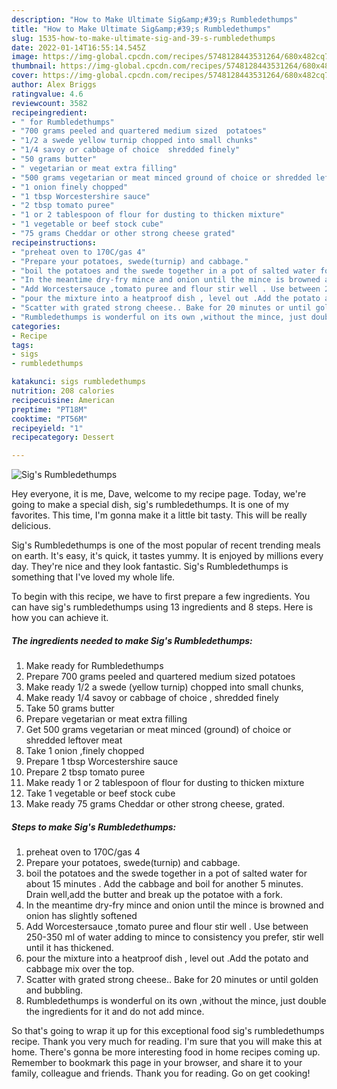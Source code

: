 ```yaml
---
description: "How to Make Ultimate Sig&amp;#39;s Rumbledethumps"
title: "How to Make Ultimate Sig&amp;#39;s Rumbledethumps"
slug: 1535-how-to-make-ultimate-sig-and-39-s-rumbledethumps
date: 2022-01-14T16:55:14.545Z
image: https://img-global.cpcdn.com/recipes/5748128443531264/680x482cq70/sigs-rumbledethumps-recipe-main-photo.jpg
thumbnail: https://img-global.cpcdn.com/recipes/5748128443531264/680x482cq70/sigs-rumbledethumps-recipe-main-photo.jpg
cover: https://img-global.cpcdn.com/recipes/5748128443531264/680x482cq70/sigs-rumbledethumps-recipe-main-photo.jpg
author: Alex Briggs
ratingvalue: 4.6
reviewcount: 3582
recipeingredient:
- " for Rumbledethumps"
- "700 grams peeled and quartered medium sized  potatoes"
- "1/2 a swede yellow turnip chopped into small chunks"
- "1/4 savoy or cabbage of choice  shredded finely"
- "50 grams butter"
- " vegetarian or meat extra filling"
- "500 grams vegetarian or meat minced ground of choice or shredded leftover meat"
- "1 onion finely chopped"
- "1 tbsp Worcestershire sauce"
- "2 tbsp tomato puree"
- "1 or 2 tablespoon of flour for dusting to thicken mixture"
- "1 vegetable or beef stock cube"
- "75 grams Cheddar or other strong cheese grated"
recipeinstructions:
- "preheat oven to 170C/gas 4"
- "Prepare your potatoes, swede(turnip) and cabbage."
- "boil the potatoes and the swede together in a pot of salted water for about 15 minutes . Add the cabbage and boil for another 5 minutes. Drain well,add the butter and break up the potatoe with a fork."
- "In the meantime dry-fry mince and onion until the mince is browned and onion has slightly softened"
- "Add Worcestersauce ,tomato puree and flour stir well . Use between 250-350 ml of water adding to mince to consistency you prefer, stir well until it has thickened."
- "pour the mixture into a heatproof dish , level out .Add the potato and cabbage mix over the top."
- "Scatter with grated strong cheese.. Bake for 20 minutes or until golden and bubbling."
- "Rumbledethumps is wonderful on its own ,without the mince, just double the ingredients for it and do not add mince."
categories:
- Recipe
tags:
- sigs
- rumbledethumps

katakunci: sigs rumbledethumps 
nutrition: 208 calories
recipecuisine: American
preptime: "PT18M"
cooktime: "PT56M"
recipeyield: "1"
recipecategory: Dessert

---
```



![Sig&#39;s Rumbledethumps](https://img-global.cpcdn.com/recipes/5748128443531264/680x482cq70/sigs-rumbledethumps-recipe-main-photo.jpg)

Hey everyone, it is me, Dave, welcome to my recipe page. Today, we're going to make a special dish, sig&#39;s rumbledethumps. It is one of my favorites. This time, I'm gonna make it a little bit tasty. This will be really delicious.



Sig&#39;s Rumbledethumps is one of the most popular of recent trending meals on earth. It's easy, it's quick, it tastes yummy. It is enjoyed by millions every day. They're nice and they look fantastic. Sig&#39;s Rumbledethumps is something that I've loved my whole life.


To begin with this recipe, we have to first prepare a few ingredients. You can have sig&#39;s rumbledethumps using 13 ingredients and 8 steps. Here is how you can achieve it.

<!--inarticleads1-->

##### The ingredients needed to make Sig&#39;s Rumbledethumps:

1. Make ready  for Rumbledethumps
1. Prepare 700 grams peeled and quartered medium sized  potatoes
1. Make ready 1/2 a swede (yellow turnip) chopped into small chunks,
1. Make ready 1/4 savoy or cabbage of choice , shredded finely
1. Take 50 grams butter
1. Prepare  vegetarian or meat extra filling
1. Get 500 grams vegetarian or meat minced (ground) of choice or shredded leftover meat
1. Take 1 onion ,finely chopped
1. Prepare 1 tbsp Worcestershire sauce
1. Prepare 2 tbsp tomato puree
1. Make ready 1 or 2 tablespoon of flour for dusting to thicken mixture
1. Take 1 vegetable or beef stock cube
1. Make ready 75 grams Cheddar or other strong cheese, grated.




<!--inarticleads2-->

##### Steps to make Sig&#39;s Rumbledethumps:

1. preheat oven to 170C/gas 4
1. Prepare your potatoes, swede(turnip) and cabbage.
1. boil the potatoes and the swede together in a pot of salted water for about 15 minutes . Add the cabbage and boil for another 5 minutes. Drain well,add the butter and break up the potatoe with a fork.
1. In the meantime dry-fry mince and onion until the mince is browned and onion has slightly softened
1. Add Worcestersauce ,tomato puree and flour stir well . Use between 250-350 ml of water adding to mince to consistency you prefer, stir well until it has thickened.
1. pour the mixture into a heatproof dish , level out .Add the potato and cabbage mix over the top.
1. Scatter with grated strong cheese.. Bake for 20 minutes or until golden and bubbling.
1. Rumbledethumps is wonderful on its own ,without the mince, just double the ingredients for it and do not add mince.




So that's going to wrap it up for this exceptional food sig&#39;s rumbledethumps recipe. Thank you very much for reading. I'm sure that you will make this at home. There's gonna be more interesting food in home recipes coming up. Remember to bookmark this page in your browser, and share it to your family, colleague and friends. Thank you for reading. Go on get cooking!
